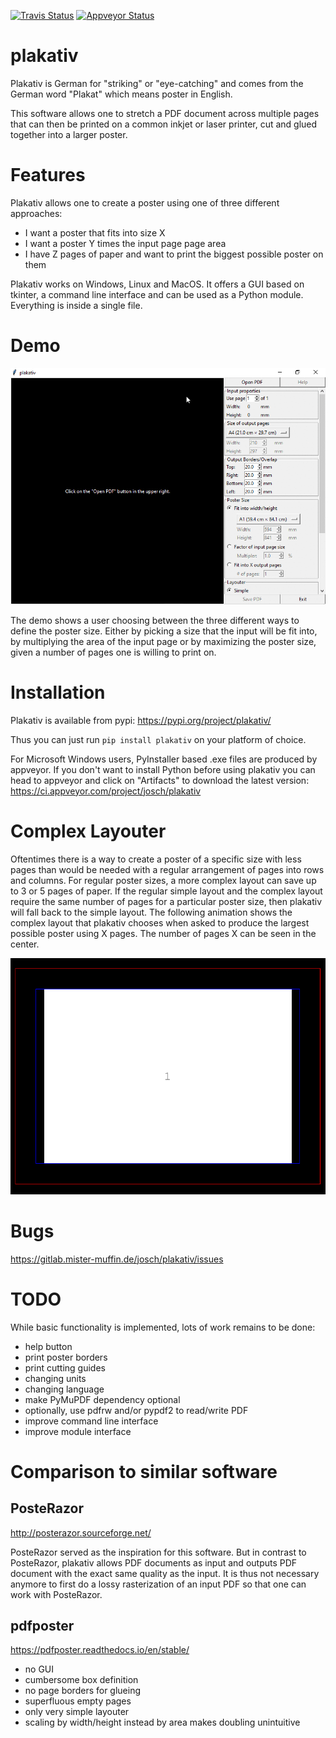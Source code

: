 [![Travis Status](https://travis-ci.org/josch/plakativ.svg?branch=master)](https://travis-ci.org/josch/plakativ)
[![Appveyor Status](https://ci.appveyor.com/api/projects/status/32r7s2skrgm9ubva/branch/master?svg=true)](https://ci.appveyor.com/project/josch/plakativ/branch/master)

plakativ
========

Plakativ is German for "striking" or "eye-catching" and comes from the German
word "Plakat" which means poster in English.

This software allows one to stretch a PDF document across multiple pages that
can then be printed on a common inkjet or laser printer, cut and glued together into a
larger poster.

Features
========

Plakativ allows one to create a poster using one of three different approaches:

 - I want a poster that fits into size X
 - I want a poster Y times the input page page area
 - I have Z pages of paper and want to print the biggest possible poster on them

Plakativ works on Windows, Linux and MacOS. It offers a GUI based on tkinter, a
command line interface and can be used as a Python module. Everything is inside
a single file.

Demo
====

![](demo.gif)

[//]: # (To make a new Video, run:)
[//]: # (ffmpeg -f x11grab -framerate 30 -video_size 800x600 -i :0.0+41,46 -preset ultrafast -c:v libx264 -crf 0 out.mp4)
[//]: # (ffmpeg -i out.mp4 -ss 00:00:04.000 -r 2.5 plakativ%04d.png)
[//]: # (convert -loop 0 plakativ*.png +map -layers Optimize plakativ.gif)
[//]: # (gifsicle -b -O3 plakativ.gif)

The demo shows a user choosing between the three different ways to define the
poster size. Either by picking a size that the input will be fit into, by
multiplying the area of the input page or by maximizing the poster size, given
a number of pages one is willing to print on.

Installation
============

Plakativ is available from pypi: https://pypi.org/project/plakativ/

Thus you can just run `pip install plakativ` on your platform of choice.

For Microsoft Windows users, PyInstaller based .exe files are produced by
appveyor. If you don't want to install Python before using plakativ you can
head to appveyor and click on "Artifacts" to download the latest version:
https://ci.appveyor.com/project/josch/plakativ

Complex Layouter
================

Oftentimes there is a way to create a poster of a specific size with less pages
than would be needed with a regular arrangement of pages into rows and columns.
For regular poster sizes, a more complex layout can save up to 3 or 5 pages of
paper. If the regular simple layout and the complex layout require the same
number of pages for a particular poster size, then plakativ will fall back to
the simple layout. The following animation shows the complex layout that
plakativ chooses when asked to produce the largest possible poster using X
pages. The number of pages X can be seen in the center.

![](layout.gif)

Bugs
====

https://gitlab.mister-muffin.de/josch/plakativ/issues

TODO
====

While basic functionality is implemented, lots of work remains to be done:

 - help button
 - print poster borders
 - print cutting guides
 - changing units
 - changing language
 - make PyMuPDF dependency optional
 - optionally, use pdfrw and/or pypdf2 to read/write PDF
 - improve command line interface
 - improve module interface

Comparison to similar software
==============================

PosteRazor
----------

http://posterazor.sourceforge.net/

PosteRazor served as the inspiration for this software. But in contrast to
PosteRazor, plakativ allows PDF documents as input and outputs PDF document
with the exact same quality as the input. It is thus not necessary anymore
to first do a lossy rasterization of an input PDF so that one can work with
PosteRazor.

pdfposter
---------

https://pdfposter.readthedocs.io/en/stable/

 - no GUI
 - cumbersome box definition
 - no page borders for glueing
 - superfluous empty pages
 - only very simple layouter
 - scaling by width/height instead by area makes doubling unintuitive
